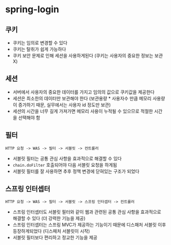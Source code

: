 # spring-login

## 쿠키

- 쿠키는 임의로 변경할 수 있다
- 쿠키는 탈취가 쉽게 가능하다
- 쿠키 보안 문제로 인해 세션을 사용하게된다 (쿠키는 사용자의 중요한 정보는 보관 X)

## 세션

- 서버에서 사용자의 중요한 데이터를 가지고 임의의 값으로 쿠키값을 제공한다
- 세션은 최소한의 데이터만 보관해야 한다 (보관용량 * 사용자수 만큼 메모리 사용량이 증가하기 때문, 실무에서는 사용자 id 정도만 보관)
- 세션의 시간을 너무 길게 가져가면 메모리 사용이 누적될 수 있으므로 적절한 시간을 선택해야 함

## 필터

```
HTTP 요청 -> WAS -> 필터 -> 서블릿 -> 컨트롤러
```

- 서블릿 필터는 공통 관심 사항을 효과적으로 해결할 수 있다
- `chain.doFilter` 호출되어야 다음 서블릿 요청을 하게됨
- 서블릿 필터를 잘 사용하면 추후 정책 변경에 닫혀있는 구조가 되었다


## 스프링 인터셉터

```
HTTP 요청 -> WAS -> 필터 -> 서블릿 -> 스프링 인터셉터 -> 컨트롤러
```

- 스프링 인터셉터도 서블릿 필터와 같이 웹과 관련된 공통 관심 사항을 효과적으로 해결할 수 있다 (더 강력한 기능을 제공)
- 스프링 인터셉터는 스프링 MVC가 제공하는 기능이기 때문에 디스패처 서블릿 이후 등장하게되었다 (디스패처 서블릿이 시작)
- 서블릿 필터보다 편리하고 정교한 기능을 제공


